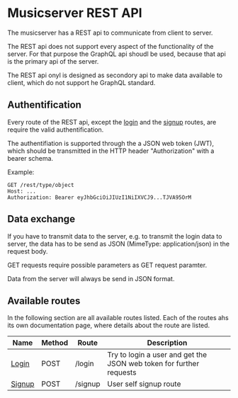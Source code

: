 # Musicserver REST API

The musicserver has a REST api to communicate from client to server.

The REST api does not support every aspect of the functionality of the server. For that purpose the GraphQL api shoudl be used, because that api is the primary api of the server.

The REST api onyl is designed as secondory api to make data available to client, which do not support he GraphQL standard.


## Authentification

Every route of the REST api, except the [login](./routes/login.md) and the [signup](./routes/routes.md) routes, are require the valid authentification.

The authentifiation is supported through the a JSON web token (JWT), which should be transmitted in the HTTP header "Authorization" with a bearer schema.

Example:
```
GET /rest/type/object
Host: ...
Authorization: Bearer eyJhbGciOiJIUzI1NiIXVCJ9...TJVA95OrM
```

## Data exchange

If you have to transmit data to the server, e.g. to transmit the login data to server, the data has to be send as JSON (MimeType: application/json) in the request body.

GET requests require possible parameters as GET request paramter.

Data from the server will always be send in JSON format.


## Available routes

In the following section are all available routes listed. Each of the routes ahs its own documentation page, where details about the route are listed.

| Name | Method | Route | Description |
| --- | --- | --- | --- |
| [Login](./routes/login.md) | POST | /login | Try to login a user and get the JSON web token for further requests |
| [Signup](./routes/signup.md) | POST | /signup | User self signup route |

